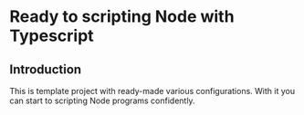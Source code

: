 # Ready to scripting Node with Typescript

## Introduction

This is template project with ready-made various configurations. With it you can start to scripting Node programs confidently.

